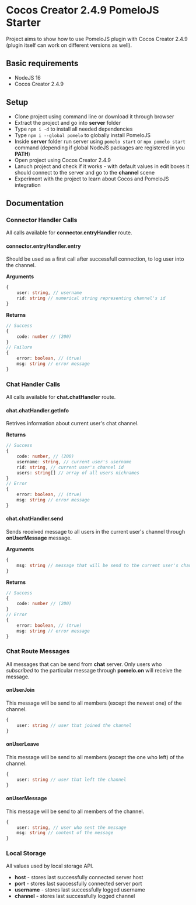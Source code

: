 # **Cocos Creator 2.4.9 PomeloJS Starter**

Project aims to show how to use PomeloJS plugin with Cocos Creator 2.4.9 (plugin itself can work on different versions as well).

## **Basic requirements**
- NodeJS 16
- Cocos Creator 2.4.9

## **Setup**
- Clone project using command line or download it through browser
- Extract the project and go into **server** folder
- Type `npm i -d` to install all needed dependencies
- Type `npm i --global pomelo` to globally install PomeloJS
- Inside **server** folder run server using `pomelo start` or `npx pomelo start` command (depending if global NodeJS packages are registered in you **PATH**)
- Open project using Cocos Creator 2.4.9
- Lanuch project and check if it works - with default values in edit boxes it should connect to the server and go to the **channel** scene
- Experiment with the project to learn about Cocos and PomeloJS integration

## **Documentation**
### Connector Handler Calls
All calls available for **connector.entryHandler** route.

#### **connector.entryHandler.entry**
Should be used as a first call after successfull connection, to log user into the channel.

**Arguments**
```ts
{
    user: string, // username
    rid: string // numerical string representing channel's id 
}
```

**Returns**
```ts
// Success
{
    code: number // (200)
}
// Failure
{
    error: boolean, // (true)
    msg: string // error message
}
```

### Chat Handler Calls
All calls available for **chat.chatHandler** route.

#### **chat.chatHandler.getInfo**
Retrives information about current user's chat channel.

**Returns**
```ts
// Success
{
    code: number, // (200)
    username: string, // current user's username
    rid: string, // current user's channel id
    users: string[] // array of all users nicknames
}
// Error
{
    error: boolean, // (true)
    msg: string // error message
}
```

#### **chat.chatHandler.send**
Sends received message to all users in the current user's channel through **onUserMessage** message.

**Arguments**
```ts
{
    msg: string // message that will be send to the current user's channel
}
```

**Returns**
```ts
// Success
{
    code: number // (200)
}
// Error
{
    error: boolean, // (true)
    msg: string // error message
}
```

### Chat Route Messages
All messages that can be send from **chat** server.
Only users who *subscribed* to the particular message through **pomelo.on** will receive the message.

#### **onUserJoin**
This message will be send to all members (except the newest one) of the channel.

```ts
{
    user: string // user that joined the channel
}
```

#### **onUserLeave**
This message will be send to all members (except the one who left) of the channel.

```ts
{
    user: string // user that left the channel
}
```

#### **onUserMessage**
This message will be send to all members of the channel.

```ts
{
    user: string, // user who sent the message
    msg: string // content of the message
}
```

### Local Storage

All values used by local storage API.
- **host** - stores last successfully connected server host
- **port** - stores last successfully connected server port
- **username** - stores last successfully logged username
- **channel** - stores last successfully logged channel